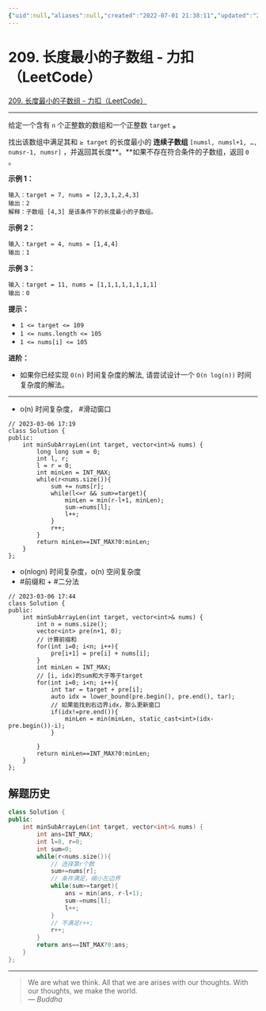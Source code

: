 ```yaml
---
{"uid":null,"aliases":null,"created":"2022-07-01 21:38:11","updated":"2023-03-06 17:48:16","tags":["leetcode","滑动窗口","前缀和","二分法"],"source":"https://leetcode.cn/problems/minimum-size-subarray-sum/","sr-due":"2022-08-24","sr-interval":4,"sr-ease":270,"title":"209. 长度最小的子数组 - 力扣（LeetCode）","dg-publish":true,"permalink":"/Leetcode/209. 长度最小的子数组 - 力扣（LeetCode）/","dgPassFrontmatter":true,"noteIcon":""}
---
```



# 209. 长度最小的子数组 - 力扣（LeetCode）

[209. 长度最小的子数组 - 力扣（LeetCode）](https://leetcode.cn/problems/minimum-size-subarray-sum/)

---

给定一个含有 `n` 个正整数的数组和一个正整数 `target` **。**

找出该数组中满足其和 `≥ target` 的长度最小的 **连续子数组** `[numsl, numsl+1, …, numsr-1, numsr]` ，并返回其长度**。**如果不存在符合条件的子数组，返回 `0` 。

**示例 1：**

```
输入：target = 7, nums = [2,3,1,2,4,3]
输出：2
解释：子数组 [4,3] 是该条件下的长度最小的子数组。

```

**示例 2：**

```
输入：target = 4, nums = [1,4,4]
输出：1

```

**示例 3：**

```
输入：target = 11, nums = [1,1,1,1,1,1,1,1]
输出：0

```

**提示：**

- `1 <= target <= 109`
- `1 <= nums.length <= 105`
- `1 <= nums[i] <= 105`

**进阶：**

- 如果你已经实现 `O(n)` 时间复杂度的解法, 请尝试设计一个 `O(n log(n))` 时间复杂度的解法。

---

- o(n) 时间复杂度， #滑动窗口

```
// 2023-03-06 17:19
class Solution {
public:
    int minSubArrayLen(int target, vector<int>& nums) {
        long long sum = 0;
        int l, r;
        l = r = 0;
        int minLen = INT_MAX;
        while(r<nums.size()){
            sum += nums[r];
            while(l<=r && sum>=target){
                minLen = min(r-l+1, minLen);
                sum-=nums[l];
                l++;
            }
            r++;
        }
        return minLen==INT_MAX?0:minLen;
    }
};
```

- o(nlogn) 时间复杂度，o(n) 空间复杂度
- #前缀和 + #二分法

<style> .container {font-family: sans-serif; text-align: center;} .button-wrapper button {z-index: 1;height: 40px; width: 100px; margin: 10px;padding: 5px;} .excalidraw .App-menu_top .buttonList { display: flex;} .excalidraw-wrapper { height: 800px; margin: 50px; position: relative;} :root[dir="ltr"] .excalidraw .layer-ui__wrapper .zen-mode-transition.App-menu_bottom--transition-left {transform: none;} </style><script src="https://cdn.jsdelivr.net/npm/react@17/umd/react.production.min.js"></script><script src="https://cdn.jsdelivr.net/npm/react-dom@17/umd/react-dom.production.min.js"></script><script type="text/javascript" src="https://cdn.jsdelivr.net/npm/@excalidraw/excalidraw@0/dist/excalidraw.production.min.js"></script><div id="209_长度最小的子数组_-_力扣（LeetCode）_2023-03-06_17.28.06.excalidraw.md1"></div><script>(function(){const InitialData={"type":"excalidraw","version":2,"source":"https://github.com/zsviczian/obsidian-excalidraw-plugin/releases/tag/1.8.18","elements":[{"id":"G10RpL5J3c0RGxdQn0MKJ","type":"line","x":-266.6666564941406,"y":-26.35936737060547,"width":527.3333435058594,"height":0.666656494140625,"angle":0,"strokeColor":"#000000","backgroundColor":"transparent","fillStyle":"hachure","strokeWidth":1,"strokeStyle":"solid","roughness":1,"opacity":100,"groupIds":[],"roundness":{"type":2},"seed":1025566977,"version":63,"versionNonce":1356634337,"isDeleted":false,"boundElements":null,"updated":1678094923045,"link":null,"locked":false,"points":[[0,0],[527.3333435058594,0.666656494140625]],"lastCommittedPoint":null,"startBinding":null,"endBinding":null,"startArrowhead":null,"endArrowhead":null},{"id":"U9yF3gub0YrO2MQWWBvxh","type":"line","x":-182,"y":-55.02605438232422,"width":0.666656494140625,"height":30,"angle":0,"strokeColor":"#000000","backgroundColor":"transparent","fillStyle":"hachure","strokeWidth":1,"strokeStyle":"solid","roughness":1,"opacity":100,"groupIds":[],"roundness":{"type":2},"seed":1120432417,"version":29,"versionNonce":729719215,"isDeleted":false,"boundElements":null,"updated":1678094923045,"link":null,"locked":false,"points":[[0,0],[-0.666656494140625,30]],"lastCommittedPoint":null,"startBinding":null,"endBinding":null,"startArrowhead":null,"endArrowhead":null},{"id":"kCQgAnXRMi3Nhoidqq_QY","type":"line","x":-135.33331298828125,"y":-53.692710876464844,"width":0.666656494140625,"height":24.666656494140625,"angle":0,"strokeColor":"#000000","backgroundColor":"transparent","fillStyle":"hachure","strokeWidth":1,"strokeStyle":"solid","roughness":1,"opacity":100,"groupIds":[],"roundness":{"type":2},"seed":821048161,"version":19,"versionNonce":1249432769,"isDeleted":false,"boundElements":null,"updated":1678094923045,"link":null,"locked":false,"points":[[0,0],[0.666656494140625,24.666656494140625]],"lastCommittedPoint":null,"startBinding":null,"endBinding":null,"startArrowhead":null,"endArrowhead":null},{"id":"98V-XD3LPsudsUc8mCTl3","type":"line","x":128,"y":-52.35936737060547,"width":0,"height":24,"angle":0,"strokeColor":"#000000","backgroundColor":"transparent","fillStyle":"hachure","strokeWidth":1,"strokeStyle":"solid","roughness":1,"opacity":100,"groupIds":[],"roundness":{"type":2},"seed":1625461921,"version":20,"versionNonce":1234103567,"isDeleted":false,"boundElements":null,"updated":1678094927503,"link":null,"locked":false,"points":[[0,0],[0,24]],"lastCommittedPoint":null,"startBinding":null,"endBinding":null,"startArrowhead":null,"endArrowhead":null},{"id":"ivM1cK1HMM83C6NyOuG7G","type":"line","x":90,"y":-49.02605438232422,"width":0,"height":20,"angle":0,"strokeColor":"#000000","backgroundColor":"transparent","fillStyle":"hachure","strokeWidth":1,"strokeStyle":"solid","roughness":1,"opacity":100,"groupIds":[],"roundness":{"type":2},"seed":216887137,"version":15,"versionNonce":1783084673,"isDeleted":false,"boundElements":null,"updated":1678094931987,"link":null,"locked":false,"points":[[0,0],[0,20]],"lastCommittedPoint":null,"startBinding":null,"endBinding":null,"startArrowhead":null,"endArrowhead":null},{"id":"sY-Cgs0_yYGj75fv6QA7d","type":"line","x":-256,"y":-60.35936737060547,"width":512,"height":0.666656494140625,"angle":0,"strokeColor":"#000000","backgroundColor":"transparent","fillStyle":"hachure","strokeWidth":1,"strokeStyle":"solid","roughness":1,"opacity":100,"groupIds":[],"roundness":{"type":2},"seed":135638543,"version":116,"versionNonce":2001097537,"isDeleted":false,"boundElements":null,"updated":1678094939595,"link":null,"locked":false,"points":[[0,0],[512,0.666656494140625]],"lastCommittedPoint":null,"startBinding":null,"endBinding":null,"startArrowhead":null,"endArrowhead":null},{"id":"dS3VVIRD","type":"text","x":97,"y":-9.026054382324219,"width":26.999969482421875,"height":24,"angle":0,"strokeColor":"#000000","backgroundColor":"transparent","fillStyle":"hachure","strokeWidth":1,"strokeStyle":"solid","roughness":1,"opacity":100,"groupIds":[],"roundness":null,"seed":399290081,"version":18,"versionNonce":354524879,"isDeleted":false,"boundElements":null,"updated":1678094963504,"link":null,"locked":false,"text":"idx","rawText":"idx","fontSize":20,"fontFamily":1,"textAlign":"left","verticalAlign":"top","containerId":null,"originalText":"idx"},{"id":"VpZQ15QN","type":"text","x":-161,"y":-10.359397888183594,"width":4.3799896240234375,"height":24,"angle":0,"strokeColor":"#000000","backgroundColor":"transparent","fillStyle":"hachure","strokeWidth":1,"strokeStyle":"solid","roughness":1,"opacity":100,"groupIds":[],"roundness":null,"seed":56745345,"version":12,"versionNonce":881500111,"isDeleted":false,"boundElements":null,"updated":1678094976267,"link":null,"locked":false,"text":"i","rawText":"i","fontSize":20,"fontFamily":1,"textAlign":"left","verticalAlign":"top","containerId":null,"originalText":"i"},{"id":"7nofAm3E","type":"text","x":-166.33331298828125,"y":25.640602111816406,"width":318.5998840332031,"height":48,"angle":0,"strokeColor":"#000000","backgroundColor":"transparent","fillStyle":"hachure","strokeWidth":1,"strokeStyle":"solid","roughness":1,"opacity":100,"groupIds":[],"roundness":null,"seed":1396200545,"version":87,"versionNonce":110621615,"isDeleted":false,"boundElements":null,"updated":1678095053277,"link":null,"locked":false,"text":"pre[idx]-pre[i]>=target\n即[i,idx)范围累加和大于等于target","rawText":"pre[idx]-pre[i]>=target\n即[i,idx)范围累加和大于等于target","fontSize":20,"fontFamily":1,"textAlign":"left","verticalAlign":"top","containerId":null,"originalText":"pre[idx]-pre[i]>=target\n即[i,idx)范围累加和大于等于target"},{"id":"ndyToRCB1O1bv2akePbso","type":"freedraw","x":96,"y":-55.02605438232422,"width":1.3333740234375,"height":25.333343505859375,"angle":0,"strokeColor":"#000000","backgroundColor":"transparent","fillStyle":"hachure","strokeWidth":1,"strokeStyle":"solid","roughness":1,"opacity":100,"groupIds":[],"roundness":null,"seed":144772673,"version":23,"versionNonce":1438421967,"isDeleted":true,"boundElements":null,"updated":1678094923045,"link":null,"locked":false,"points":[[0,0],[0.66668701171875,0],[1.3333740234375,0.66668701171875],[1.3333740234375,1.333343505859375],[1.3333740234375,2.66668701171875],[1.3333740234375,5.333343505859375],[1.3333740234375,6.66668701171875],[1.3333740234375,9.333343505859375],[1.3333740234375,11.333343505859375],[1.3333740234375,14],[1.3333740234375,15.333343505859375],[1.3333740234375,16.66668701171875],[1.3333740234375,18],[1.3333740234375,19.333343505859375],[1.3333740234375,20.66668701171875],[1.3333740234375,21.333343505859375],[1.3333740234375,22.66668701171875],[1.3333740234375,23.333343505859375],[1.3333740234375,24],[1.3333740234375,25.333343505859375],[1.3333740234375,25.333343505859375]],"pressures":[],"simulatePressure":true,"lastCommittedPoint":[1.3333740234375,25.333343505859375]},{"id":"QM46lMnQ","type":"text","x":108.66668701171875,"y":-81.02605438232422,"width":10,"height":24,"angle":0,"strokeColor":"#000000","backgroundColor":"transparent","fillStyle":"hachure","strokeWidth":1,"strokeStyle":"solid","roughness":1,"opacity":100,"groupIds":[],"roundness":null,"seed":1164721487,"version":2,"versionNonce":1148994337,"isDeleted":true,"boundElements":null,"updated":1678094953776,"link":null,"locked":false,"text":"","rawText":"","fontSize":20,"fontFamily":1,"textAlign":"left","verticalAlign":"top","containerId":null,"originalText":""}],"appState":{"theme":"light","viewBackgroundColor":"#ffffff","currentItemStrokeColor":"#000000","currentItemBackgroundColor":"transparent","currentItemFillStyle":"hachure","currentItemStrokeWidth":1,"currentItemStrokeStyle":"solid","currentItemRoughness":1,"currentItemOpacity":100,"currentItemFontFamily":1,"currentItemFontSize":20,"currentItemTextAlign":"left","currentItemStartArrowhead":null,"currentItemEndArrowhead":"arrow","scrollX":511,"scrollY":360.9739685058594,"zoom":{"value":1},"currentItemRoundness":"round","gridSize":null,"colorPalette":{},"currentStrokeOptions":null,"previousGridSize":null},"files":{}};InitialData.scrollToContent=true;App=()=>{const e=React.useRef(null),t=React.useRef(null),[n,i]=React.useState({width:void 0,height:void 0});return React.useEffect(()=>{i({width:t.current.getBoundingClientRect().width,height:t.current.getBoundingClientRect().height});const e=()=>{i({width:t.current.getBoundingClientRect().width,height:t.current.getBoundingClientRect().height})};return window.addEventListener("resize",e),()=>window.removeEventListener("resize",e)},[t]),React.createElement(React.Fragment,null,React.createElement("div",{className:"excalidraw-wrapper",ref:t},React.createElement(ExcalidrawLib.Excalidraw,{ref:e,width:n.width,height:n.height,initialData:InitialData,viewModeEnabled:!0,zenModeEnabled:!0,gridModeEnabled:!1})))},excalidrawWrapper=document.getElementById("209_长度最小的子数组_-_力扣（LeetCode）_2023-03-06_17.28.06.excalidraw.md1");ReactDOM.render(React.createElement(App),excalidrawWrapper);})();</script>

```
// 2023-03-06 17:44
class Solution {
public:
    int minSubArrayLen(int target, vector<int>& nums) {
        int n = nums.size();
        vector<int> pre(n+1, 0);
        // 计算前缀和
        for(int i=0; i<n; i++){
            pre[i+1] = pre[i] + nums[i];
        }
        int minLen = INT_MAX;
        // [i, idx)的sum和大于等于target
        for(int i=0; i<n; i++){
            int tar = target + pre[i];
            auto idx = lower_bound(pre.begin(), pre.end(), tar);
            // 如果能找到右边界idx，那么更新窗口
            if(idx!=pre.end()){
                minLen = min(minLen, static_cast<int>(idx-pre.begin())-i);
            }
            
        }
        return minLen==INT_MAX?0:minLen;
    }
};
```

## 解题历史

```cpp
class Solution {
public:
    int minSubArrayLen(int target, vector<int>& nums) {
        int ans=INT_MAX;
        int l=0, r=0;
        int sum=0;
        while(r<nums.size()){
            // 选择第r个数
            sum+=nums[r];
            // 条件满足，缩小左边界
            while(sum>=target){
                ans = min(ans, r-l+1);
                sum-=nums[l];
                l++;
            }
            // 不满足r++;
            r++;
        }
        return ans==INT_MAX?0:ans;
    }
};

```

---
> We are what we think. All that we are arises with our thoughts. With our thoughts, we make the world.  
> — <cite>Buddha</cite>
